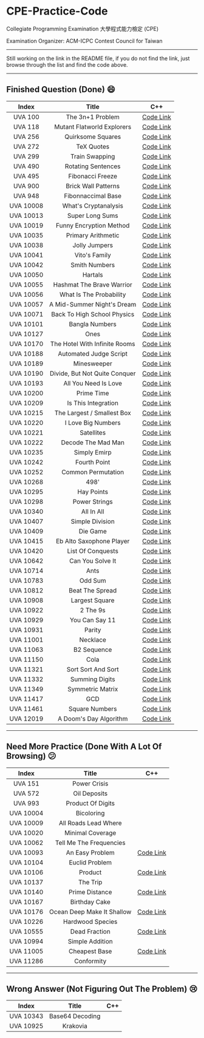 # CPE-Practice-Code

Collegiate Programming Examination 大學程式能力檢定 (CPE)

Examination Organizer: ACM-ICPC Contest Council for Taiwan

---

Still working on the link in the README file, if you do not find the link, just browse through the list and find the code above.

---

## Finished Question (Done) 😄

|Index|Title|C++|
|:-----:|:-----:|:-----:|
|UVA 100|The 3n+1 Problem|[Code Link](https://github.com/toby0622/CPE-Practice-Code/blob/master/UVA%20100%20The%203n%20%2B%201%20Problem/main.cpp)|
|UVA 118|Mutant Flatworld Explorers|[Code Link](https://github.com/toby0622/CPE-Practice-Code/blob/master/UVA%20118%20Mutant%20Flatworld%20Explorers/main.cpp)|
|UVA 256|Quirksome Squares|[Code Link](https://github.com/toby0622/CPE-Practice-Code/blob/master/UVA%20256%20Quirksome%20Squares/main.cpp)|
|UVA 272|TeX Quotes|[Code Link](https://github.com/toby0622/CPE-Practice-Code/blob/master/UVA%20272%20TeX%20Quotes/main.cpp)|
|UVA 299|Train Swapping|[Code Link](https://github.com/toby0622/CPE-Practice-Code/blob/master/UVA%20299%20Train%20Swapping/main.cpp)|
|UVA 490|Rotating Sentences|[Code Link](https://github.com/toby0622/CPE-Practice-Code/blob/master/UVA%20490%20Rotating%20Sentences/main.cpp)|
|UVA 495|Fibonacci Freeze|[Code Link](https://github.com/toby0622/CPE-Practice-Code/blob/master/UVA%20495%20Fibonacci%20Freeze/main.cpp)|
|UVA 900|Brick Wall Patterns|[Code Link](https://github.com/toby0622/CPE-Practice-Code/blob/master/UVA%20900%20Brick%20Wall%20Patterns/main.cpp)|
|UVA 948|Fibonnaccimal Base|[Code Link](https://github.com/toby0622/CPE-Practice-Code/blob/master/UVA%20948%20Fibonaccimal%20Base/main.cpp)|
|UVA 10008|What's Cryptanalysis|[Code Link](https://github.com/toby0622/CPE-Practice-Code/blob/master/UVA%2010008%20What's%20Cryptanalysis/main.cpp)|
|UVA 10013|Super Long Sums|[Code Link](https://github.com/toby0622/CPE-Practice-Code/blob/master/UVA%2010013%20Super%20Long%20Sums/main.cpp)|
|UVA 10019|Funny Encryption Method|[Code Link](https://github.com/toby0622/CPE-Practice-Code/blob/master/UVA%2010019%20Funny%20Encryption%20Method/main.cpp)|
|UVA 10035|Primary Arithmetic|[Code Link](https://github.com/toby0622/CPE-Practice-Code/blob/master/UVA%2010035%20Primary%20Arithmetic/main.cpp)|
|UVA 10038|Jolly Jumpers|[Code Link](https://github.com/toby0622/CPE-Practice-Code/blob/master/UVA%2010038%20Jolly%20Jumpers/main.cpp)|
|UVA 10041|Vito's Family|[Code Link](https://github.com/toby0622/CPE-Practice-Code/blob/master/UVA%2010041%20Vito's%20Family/main.cpp)|
|UVA 10042|Smith Numbers|[Code Link](https://github.com/toby0622/CPE-Practice-Code/blob/master/UVA%2010042%20Smith%20Numbers/main.cpp)|
|UVA 10050|Hartals|[Code Link](https://github.com/toby0622/CPE-Practice-Code/blob/master/UVA%2010050%20Hartals/main.cpp)|
|UVA 10055|Hashmat The Brave Warrior|[Code Link](https://github.com/toby0622/CPE-Practice-Code/blob/master/UVA%2010055%20Hashmat%20the%20Brave%20Warrior/main.cpp)|
|UVA 10056|What Is The Probability|[Code Link](https://github.com/toby0622/CPE-Practice-Code/blob/master/UVA%2010056%20What%20Is%20The%20Probability/main.cpp)|
|UVA 10057|A Mid-Summer Night's Dream|[Code Link](https://github.com/toby0622/CPE-Practice-Code/blob/master/UVA%2010057%20A%20Mid-Summer%20Night's%20Dream/main.cpp)|
|UVA 10071|Back To High School Physics|[Code Link](https://github.com/toby0622/CPE-Practice-Code/blob/master/UVA%2010071%20Back%20To%20High%20School%20Physics/main.cpp)|
|UVA 10101|Bangla Numbers|[Code Link](https://github.com/toby0622/CPE-Practice-Code/blob/master/UVA%2010101%20Bangla%20Numbers/main.cpp)|
|UVA 10127|Ones|[Code Link](https://github.com/toby0622/CPE-Practice-Code/tree/master/UVA%2010127%20Ones/main.cpp)|
|UVA 10170|The Hotel With Infinite Rooms|[Code Link](https://github.com/toby0622/CPE-Practice-Code/blob/master/UVA%2010170%20The%20Hotel%20With%20Infinite%20Rooms/main.cpp)|
|UVA 10188|Automated Judge Script|[Code Link](https://github.com/toby0622/CPE-Practice-Code/blob/master/UVA%2010188%20Automated%20Judge%20Script/main.cpp)|
|UVA 10189|Minesweeper|[Code Link](https://github.com/toby0622/CPE-Practice-Code/blob/master/UVA%2010189%20Minesweeper/main.cpp)|
|UVA 10190|Divide, But Not Quite Conquer|[Code Link](https://github.com/toby0622/CPE-Practice-Code/blob/master/UVA%2010190%20Divide%20But%20Not%20Quite%20Conquer/main.cpp)|
|UVA 10193|All You Need Is Love|[Code Link](https://github.com/toby0622/CPE-Practice-Code/blob/master/UVA%2010193%20All%20You%20Need%20Is%20Love/main.cpp)|
|UVA 10200|Prime Time|[Code Link](https://github.com/toby0622/CPE-Practice-Code/blob/master/UVA%2010200%20Prime%20Time/main.cpp)|
|UVA 10209|Is This Integration|[Code Link](https://github.com/toby0622/CPE-Practice-Code/blob/master/UVA%2010209%20Is%20This%20Integration/main.cpp)|
|UVA 10215|The Largest / Smallest Box|[Code Link](https://github.com/toby0622/CPE-Practice-Code/blob/master/UVA%2010215%20The%20Largest%20Smallest%20Box/main.cpp)|
|UVA 10220|I Love Big Numbers|[Code Link](https://github.com/toby0622/CPE-Practice-Code/blob/master/UVA%2010220%20I%20Love%20Big%20Numbers/main.cpp)|
|UVA 10221|Satellites|[Code Link](https://github.com/toby0622/CPE-Practice-Code/blob/master/UVA%2010221%20Satellites/main.cpp)|
|UVA 10222|Decode The Mad Man|[Code Link](https://github.com/toby0622/CPE-Practice-Code/blob/master/UVA%2010222%20Decode%20The%20Mad%20Man/main.cpp)|
|UVA 10235|Simply Emirp|[Code Link](https://github.com/toby0622/CPE-Practice-Code/blob/master/UVA%2010235%20Simply%20Emirp/main.cpp)|
|UVA 10242|Fourth Point|[Code Link](https://github.com/toby0622/CPE-Practice-Code/blob/master/UVA%2010242%20Fourth%20Point/main.cpp)|
|UVA 10252|Common Permutation|[Code Link](https://github.com/toby0622/CPE-Practice-Code/blob/master/UVA%2010252%20Common%20Permutation/main.cpp)|
|UVA 10268|498'|[Code Link](https://github.com/toby0622/CPE-Practice-Code/blob/master/UVA%2010268%20498%20Bis/main.cpp)|
|UVA 10295|Hay Points|[Code Link](https://github.com/toby0622/CPE-Practice-Code/blob/master/UVA%2010295%20Hay%20Points/main.cpp)|
|UVA 10298|Power Strings|[Code Link](https://github.com/toby0622/CPE-Practice-Code/blob/master/UVA%2010298%20Power%20Strings/main.cpp)|
|UVA 10340|All In All|[Code Link](https://github.com/toby0622/CPE-Practice-Code/blob/master/UVA%2010340%20All%20In%20All/main.cpp)|
|UVA 10407|Simple Division|[Code Link](https://github.com/toby0622/CPE-Practice-Code/blob/master/UVA%2010407%20Simple%20Division/main.cpp)|
|UVA 10409|Die Game|[Code Link](https://github.com/toby0622/CPE-Practice-Code/blob/master/UVA%2010409%20Die%20Game/main.cpp)|
|UVA 10415|Eb Alto Saxophone Player|[Code Link](https://github.com/toby0622/CPE-Practice-Code/blob/master/UVA%2010415%20Eb%20Alto%20Saxophone%20Player/main.cpp)|
|UVA 10420|List Of Conquests|[Code Link](https://github.com/toby0622/CPE-Practice-Code/blob/master/UVA%2010420%20List%20Of%20Conquest/main.cpp)|
|UVA 10642|Can You Solve It|[Code Link](https://github.com/toby0622/CPE-Practice-Code/blob/master/UVA%2010642%20Can%20You%20Solve%20It/main.cpp)|
|UVA 10714|Ants|[Code Link](https://github.com/toby0622/CPE-Practice-Code/blob/master/UVA%2010714%20Ants/main.cpp)|
|UVA 10783|Odd Sum|[Code Link](https://github.com/toby0622/CPE-Practice-Code/blob/master/UVA%2010783%20Odd%20Sum/main.cpp)|
|UVA 10812|Beat The Spread|[Code Link](https://github.com/toby0622/CPE-Practice-Code/blob/master/UVA%2010812%20Beat%20The%20Spread/main.cpp)|
|UVA 10908|Largest Square|[Code Link](https://github.com/toby0622/CPE-Practice-Code/blob/master/UVA%2010908%20Largest%20Square/main.cpp)|
|UVA 10922|2 The 9s|[Code Link](https://github.com/toby0622/CPE-Practice-Code/blob/master/UVA%2010922%202%20the%209s/main.cpp)|
|UVA 10929|You Can Say 11|[Code Link](https://github.com/toby0622/CPE-Practice-Code/blob/master/UVA%2010929%20You%20Can%20Say%2011/main.cpp)|
|UVA 10931|Parity|[Code Link](https://github.com/toby0622/CPE-Practice-Code/blob/master/UVA%2010931%20Parity/main.cpp)|
|UVA 11001|Necklace|[Code Link](https://github.com/toby0622/CPE-Practice-Code/blob/master/UVA%2011001%20Necklace/main.cpp)|
|UVA 11063|B2 Sequence|[Code Link](https://github.com/toby0622/CPE-Practice-Code/blob/master/UVA%2011063%20B2%20Sequence/main.cpp)|
|UVA 11150|Cola|[Code Link](https://github.com/toby0622/CPE-Practice-Code/blob/master/UVA%2011150%20Cola/main.cpp)|
|UVA 11321|Sort Sort And Sort|[Code Link](https://github.com/toby0622/CPE-Practice-Code/blob/master/UVA%2011321%20Sort%20Sort%20Sort/main.cpp)|
|UVA 11332|Summing Digits|[Code Link](https://github.com/toby0622/CPE-Practice-Code/blob/master/UVA%2011332%20Summing%20Digits/main.cpp)|
|UVA 11349|Symmetric Matrix|[Code Link](https://github.com/toby0622/CPE-Practice-Code/blob/master/UVA%2011349%20Symmetric%20Matrix/main.cpp)|
|UVA 11417|GCD|[Code Link](https://github.com/toby0622/CPE-Practice-Code/blob/master/UVA%2011417%20GCD/main.cpp)|
|UVA 11461|Square Numbers|[Code Link](https://github.com/toby0622/CPE-Practice-Code/blob/master/UVA%2011461%20Square%20Numbers/main.cpp)|
|UVA 12019|A Doom's Day Algorithm|[Code Link](https://github.com/toby0622/CPE-Practice-Code/blob/master/UVA%2012019%20Doom's%20Day%20Algorithm/main.cpp)|

---

## Need More Practice (Done With A Lot Of Browsing) 😕

|Index|Title|C++|
|:-----:|:-----:|:-----:|
|UVA 151|Power Crisis|
|UVA 572|Oil Deposits|
|UVA 993|Product Of Digits|
|UVA 10004|Bicoloring|
|UVA 10009|All Roads Lead Where|
|UVA 10020|Minimal Coverage|
|UVA 10062|Tell Me The Frequencies|
|UVA 10093|An Easy Problem|[Code Link](https://github.com/toby0622/CPE-Practice-Code/blob/master/UVA%2010093%20An%20Easy%20Problem/main.cpp)|
|UVA 10104|Euclid Problem|
|UVA 10106|Product|[Code Link](https://github.com/toby0622/CPE-Practice-Code/blob/master/UVA%2010106%20Product/main.cpp)|
|UVA 10137|The Trip|
|UVA 10140|Prime Distance|[Code Link](https://github.com/toby0622/CPE-Practice-Code/blob/master/UVA%2010140%20Prime%20Distance/main.cpp)|
|UVA 10167|Birthday Cake|
|UVA 10176|Ocean Deep Make It Shallow|[Code Link](https://github.com/toby0622/CPE-Practice-Code/blob/master/UVA%2010176%20Ocean%20Deep%20Make%20It%20Shallow/main.cpp)|
|UVA 10226|Hardwood Species|
|UVA 10555|Dead Fraction|[Code Link](https://github.com/toby0622/CPE-Practice-Code/blob/master/UVA%2010555%20Dead%20Fraction/main.cpp)|
|UVA 10994|Simple Addition|
|UVA 11005|Cheapest Base|[Code Link](https://github.com/toby0622/CPE-Practice-Code/blob/master/UVA%2011005%20Cheapest%20Base/main.cpp)|
|UVA 11286|Conformity|

---

## Wrong Answer (Not Figuring Out The Problem) 😢

|Index|Title|C++|
|:-----:|:-----:|:-----:|
|UVA 10343|Base64 Decoding|
|UVA 10925|Krakovia|
